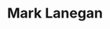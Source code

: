 ---
title: "Mark Lanegan"
summary: "Mark Lanegan was an American singer, songwriter, author, and musician. Lanegan began his musical career in 1984 as the frontman of the psychedelic grunge band . Following the end of Screaming Trees, he became a frequent collaborator of . Lanegan also collaborated with various artists throughout his career, including , , , , and ."
image: "mark-lanegan.jpg"
---